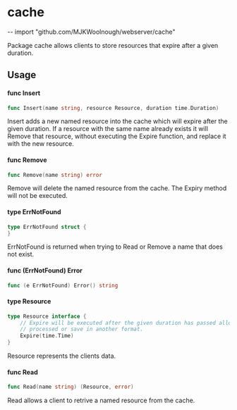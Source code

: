 # cache
--
    import "github.com/MJKWoolnough/webserver/cache"

Package cache allows clients to store resources that expire after a given duration.

## Usage

#### func  Insert

```go
func Insert(name string, resource Resource, duration time.Duration)
```
Insert adds a new named resource into the cache which will expire after the
given duration. If a resource with the same name already exists it will Remove
that resource, without executing the Expire function, and replace it with the
new resource.

#### func  Remove

```go
func Remove(name string) error
```
Remove will delete the named resource from the cache. The Expiry method will not
be executed.

#### type ErrNotFound

```go
type ErrNotFound struct {
}
```

ErrNotFound is returned when trying to Read or Remove a name that does not
exist.

#### func (ErrNotFound) Error

```go
func (e ErrNotFound) Error() string
```

#### type Resource

```go
type Resource interface {
	// Expire will be executed after the given duration has passed allowing the data
	// processed or save in another format.
	Expire(time.Time)
}
```

Resource represents the clients data.

#### func  Read

```go
func Read(name string) (Resource, error)
```
Read allows a client to retrive a named resource from the cache.
